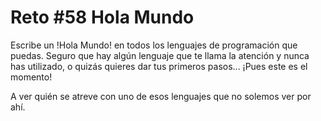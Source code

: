 # Reto #58 Hola Mundo

Escribe un !Hola Mundo! en todos los lenguajes de programación que puedas. Seguro que hay algún lenguaje que te llama la atención y nunca has utilizado, o quizás quieres dar tus primeros pasos... ¡Pues este es el momento!

A ver quién se atreve con uno de esos lenguajes que no solemos ver por ahí.
